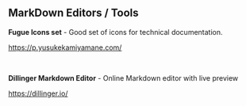 ## MarkDown Editors / Tools 

**Fugue Icons set** - Good set of icons for technical documentation. 

https://p.yusukekamiyamane.com/

&nbsp;
&nbsp;

**Dillinger Markdown Editor** - Online Markdown editor with live preview

https://dillinger.io/

&nbsp;
&nbsp;
